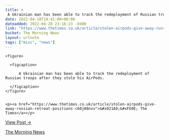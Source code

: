 ```yaml
---
title: > 
 A Ukrainian man has been able to track the redeployment of Russian troops after they stole his AirPods.
date: 2022-04-18T19:41:00+00:00
dateadded: 2022-04-20 23:16:23 -0400
link: "https://www.thetimes.co.uk/article/stolen-airpods-give-away-russian-retreat-positions-c60j88nvv"
bucket: The Morning News
layout: urlnote
tags: ["misc", "news"]
--- 
```




  
    
  

  
    <figure>
      
      <figcaption>
        
          A Ukrainian man has been able to track the redeployment of Russian troops after they stole his AirPods.
        
      </figcaption>
    </figure>

    
    <p><a href="https://www.thetimes.co.uk/article/stolen-airpods-give-away-russian-retreat-positions-c60j88nvv">&#x021A9;&#xFE0E; The Times</a></p>
    
  
  <p><a href="https://themorningnews.org/p/tracking-russians-with-airpods">View Post &rarr;</a></p>



 <!-- end excerpt --> 
<div class='bucket'><a class='internal-link' href='/buckets/the-morning-news'>The Morning News</a></div> 
